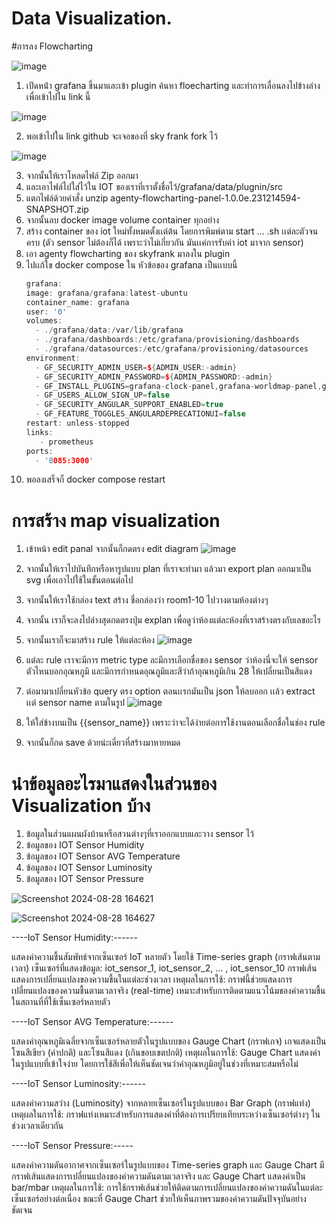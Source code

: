 # Data Visualization.
#การลง Flowcharting

![image](https://github.com/user-attachments/assets/1c9cefa8-5069-4b84-8ed0-1154c8f2dadc)

1) เปิดหน้่า grafana ขึ้นมาและเข้า plugin ค้นหา floecharting และทำการเลื่อนลงไปข้างล่างเพื่อเข้าไปใน link นี้

![image](https://github.com/user-attachments/assets/e14f68a7-7746-4c77-8cfd-785528d0adfc)

2) พอเข้าไปใน link github จะเจอของที่ sky frank fork ไว้

![image](https://github.com/user-attachments/assets/b0255545-e9ad-4de6-8ce5-8360981ab262)

3) จากนั้นให้เราโหลดไฟล์ Zip ออกมา
4) และเอาไฟล์ไปใส่ไว้ใน IOT ของเราที่เราตั้งชื่อไว้/grafana/data/plugnin/src
5) แตกไฟล์ด้วยคำสั่ง unzip agenty-flowcharting-panel-1.0.0e.231214594-SNAPSHOT.zip
6) จากนั้นลบ docker image volume container ทุกอย่าง
7) สร้าง container ของ iot ใหม่ทั้งหมดตั้งเเต่ต้น โดยการพิมพ์ตาม start … .sh เเต่ละตัวจนครบ (ตัว sensor ไม่ต้องก็ได้ เพราะว่าไม่เกี่ยวกัน มันเเค่การรับค่า iot มาจาก sensor)
8) เอา agenty flowcharting ของ skyfrank มาลงใน plugin
9) ไปเเก้ใข docker compose ใน หัวข้อของ grafana เป็นเเบบนี้
    ```cpp
    grafana:
    image: grafana/grafana:latest-ubuntu
    container_name: grafana
    user: '0'
    volumes:
      - ./grafana/data:/var/lib/grafana
      - ./grafana/dashboards:/etc/grafana/provisioning/dashboards
      - ./grafana/datasources:/etc/grafana/provisioning/datasources
    environment:
      - GF_SECURITY_ADMIN_USER=${ADMIN_USER:-admin}
      - GF_SECURITY_ADMIN_PASSWORD=${ADMIN_PASSWORD:-admin}
      - GF_INSTALL_PLUGINS=grafana-clock-panel,grafana-worldmap-panel,grafana-piechart-panel
      - GF_USERS_ALLOW_SIGN_UP=false
      - GF_SECURITY_ANGULAR_SUPPORT_ENABLED=true
      - GF_FEATURE_TOGGLES_ANGULARDEPRECATIONUI=false
    restart: unless-stopped
    links:
       - prometheus
    ports:
      - '8085:3000'
   ```
10) พอลงเสร็จก็ docker compose restart


# การสร้าง map visualization
1) เข้าหน้า edit panal จากนั้นก็กดตรง edit diagram
   ![image](https://github.com/user-attachments/assets/4fd98489-76ac-42b3-811a-089a052d4b73)
   
2) จากนั้นให้เราไปบันทึกหรือหารูปแบบ plan ที่เราจะทำมา แล้วมา  export plan ออกมาเป็น svg เพื่อเอาไปใช้ในขั้นตอนต่อไป
3) จากนั้นให้เราใช้กล่อง text สร้าง ชื่อกล่องว่า room1-10 ไปวางตามห้องต่างๆ
4) จากนั้น เราก็จะลงไปล่างสุดกดตรงปุ่ม explan เพื่อดูว่าห้องแต่ละห้องที่เราสร้างตรงกับเลขอะไร
5) จากนั้นเราก็จะมาสร้าง rule ให้แต่ละห้อง
   ![image](https://github.com/user-attachments/assets/c6bcb75e-d46a-40ff-a0ba-a1425786ccc1)

6) แต่ละ rule เราจะมีการ metric type ละมีการเลือกชื่อของ sensor ว่าห้องนี่จะให้ sensor ตัวไหนบอกอุณหภูมิ และมีการกำหนดอุณภูมิและสีว่าถ้าอุณหภูมิเกิน 28 ให้เปลี่ยนเป็นสีแดง
7) ต่อมามาเปลี่ยนหัวข้อ query ตรง option ตอนเเรกมันเป็น json  ให้ลบออก เเล้ว extract เเต่ sensor name ตามในรูป
   ![image](https://github.com/user-attachments/assets/be939980-7f5a-42f5-98a0-afd3bc14a904)

8) ให้ใส่ข้างบนเป็น {{sensor_name}} เพราะว่าจะได้ง่ายต่อการใช้งานตอนเลือกชื่อในช่อง rule 
9) จากนั้นก็กด save ด้วยน่ะเดี๋ยวที่สร้างมาหายหมด
    
# นำข้อมูลอะไรมาแสดงในส่วนของ Visualization บ้าง

1. ข้อมูลในส่วนแผนผังบ้านหรือสวนต่างๆที่เราออกแบบและวาง sensor ไว้
2. ข้อมูลของ IOT Sensor Humidity
3. ข้อมูลของ IOT Sensor AVG Temperature
4. ข้อมูลของ IOT Sensor Luminosity
5. ข้อมูลของ IOT Sensor Pressure
   
![Screenshot 2024-08-28 164621](https://github.com/user-attachments/assets/fa580613-0962-434d-94dd-eb0da87dea05)

![Screenshot 2024-08-28 164627](https://github.com/user-attachments/assets/bd2ac6aa-a64e-46e3-a1b3-649f8ca0a252)


----IoT Sensor Humidity:------

แสดงค่าความชื้นสัมพัทธ์จากเซ็นเซอร์ IoT หลายตัว โดยใช้ Time-series graph (กราฟเส้นตามเวลา)
เซ็นเซอร์ที่แสดงข้อมูล: iot_sensor_1, iot_sensor_2, … , iot_sensor_10
กราฟเส้นแสดงการเปลี่ยนแปลงของความชื้นในแต่ละช่วงเวลา
เหตุผลในการใช้: กราฟนี้ช่วยแสดงการเปลี่ยนแปลงของความชื้นตามเวลาจริง (real-time) เหมาะสำหรับการติดตามแนวโน้มของค่าความชื้นในสถานที่ที่ใช้เซ็นเซอร์หลายตัว

----IoT Sensor AVG Temperature:------

แสดงค่าอุณหภูมิเฉลี่ยจากเซ็นเซอร์หลายตัวในรูปแบบของ Gauge Chart (กราฟเกจ)
เกจแสดงเป็นโซนสีเขียว (ค่าปกติ) และโซนสีแดง (เกินขอบเขตปกติ)
เหตุผลในการใช้: Gauge Chart แสดงค่าในรูปแบบที่เข้าใจง่าย โดยการใช้สีเพื่อให้เห็นชัดเจนว่าค่าอุณหภูมิอยู่ในช่วงที่เหมาะสมหรือไม่

----IoT Sensor Luminosity:------

แสดงค่าความสว่าง (Luminosity) จากหลายเซ็นเซอร์ในรูปแบบของ Bar Graph (กราฟแท่ง)
เหตุผลในการใช้: กราฟแท่งเหมาะสำหรับการแสดงค่าที่ต้องการเปรียบเทียบระหว่างเซ็นเซอร์ต่างๆ ในช่วงเวลาเดียวกัน

----IoT Sensor Pressure:-----

แสดงค่าความดันอากาศจากเซ็นเซอร์ในรูปแบบของ Time-series graph และ Gauge Chart
มีกราฟเส้นแสดงการเปลี่ยนแปลงของค่าความดันตามเวลาจริง และ Gauge Chart แสดงค่าเป็น bar/mbar
เหตุผลในการใช้: การใช้กราฟเส้นช่วยให้ติดตามการเปลี่ยนแปลงของค่าความดันในแต่ละเซ็นเซอร์อย่างต่อเนื่อง ขณะที่ Gauge Chart ช่วยให้เห็นภาพรวมของค่าความดันปัจจุบันอย่างชัดเจน
